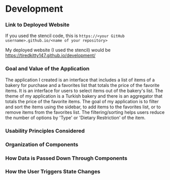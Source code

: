 # Development

### Link to Deployed Website
If you used the stencil code, this is `https://<your GitHub username>.github.io/<name of your repository>`

My deployed website (I used the stencil) would be https://tiredkitty147.github.io/development/

### Goal and Value of the Application

The application I created is an interface that includes a list of items of a bakery for purchase and a favorites list that totals the price of the favorite items. It is an interface for users to select items out of the bakery's list. The theme of my application is a Turkish bakery and there is an aggregator that totals the price of the favorite items. The goal of my application is to filter and sort the items using the sidebar, to add items to the favorites list, or to remove items from the favorites list. The filtering/sorting helps users reduce the number of options by 'Type' or 'Dietary Restriction' of the item.

### Usability Principles Considered

### Organization of Components

### How Data is Passed Down Through Components

### How the User Triggers State Changes

